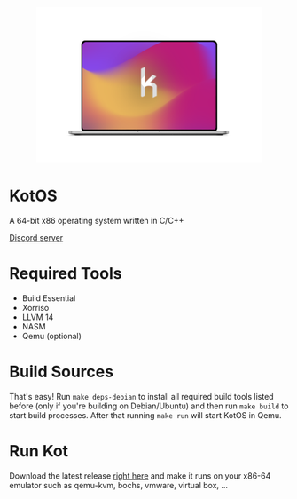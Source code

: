 <p align="center">
	<img src="/Meta/Images/Logo/laptop.png?raw=true" width="406px" height="281px" /> 
</p>

# KotOS
A 64-bit x86 operating system written in C/C++

<a href="https://discord.gg/XJzhM7uKkz">Discord server</a>

# Required Tools

- Build Essential
- Xorriso
- LLVM 14
- NASM
- Qemu (optional)

# Build Sources
That's easy! Run `make deps-debian` to install all required build tools listed before (only if you're building on Debian/Ubuntu) and then run `make build` to start build processes. After that running `make run` will start KotOS in Qemu.

# Run Kot
Download the latest release <a href="https://github.com/kot-org/Kot/releases">right here</a> and make it runs on your x86-64 emulator such as qemu-kvm, bochs, vmware, virtual box, ...
